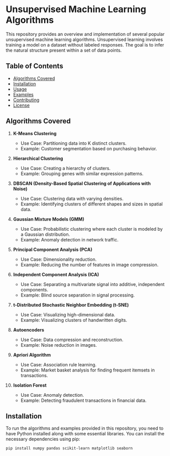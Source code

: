 # Unsupervised Machine Learning Algorithms

This repository provides an overview and implementation of several popular unsupervised machine learning algorithms. Unsupervised learning involves training a model on a dataset without labeled responses. The goal is to infer the natural structure present within a set of data points.

## Table of Contents

- [Algorithms Covered](#algorithms-covered)
- [Installation](#installation)
- [Usage](#usage)
- [Examples](#examples)
- [Contributing](#contributing)
- [License](#license)

## Algorithms Covered

1. **K-Means Clustering**
   - Use Case: Partitioning data into K distinct clusters.
   - Example: Customer segmentation based on purchasing behavior.

2. **Hierarchical Clustering**
   - Use Case: Creating a hierarchy of clusters.
   - Example: Grouping genes with similar expression patterns.

3. **DBSCAN (Density-Based Spatial Clustering of Applications with Noise)**
   - Use Case: Clustering data with varying densities.
   - Example: Identifying clusters of different shapes and sizes in spatial data.

4. **Gaussian Mixture Models (GMM)**
   - Use Case: Probabilistic clustering where each cluster is modeled by a Gaussian distribution.
   - Example: Anomaly detection in network traffic.

5. **Principal Component Analysis (PCA)**
   - Use Case: Dimensionality reduction.
   - Example: Reducing the number of features in image compression.

6. **Independent Component Analysis (ICA)**
   - Use Case: Separating a multivariate signal into additive, independent components.
   - Example: Blind source separation in signal processing.

7. **t-Distributed Stochastic Neighbor Embedding (t-SNE)**
   - Use Case: Visualizing high-dimensional data.
   - Example: Visualizing clusters of handwritten digits.

8. **Autoencoders**
   - Use Case: Data compression and reconstruction.
   - Example: Noise reduction in images.

9. **Apriori Algorithm**
   - Use Case: Association rule learning.
   - Example: Market basket analysis for finding frequent itemsets in transactions.

10. **Isolation Forest**
    - Use Case: Anomaly detection.
    - Example: Detecting fraudulent transactions in financial data.

## Installation

To run the algorithms and examples provided in this repository, you need to have Python installed along with some essential libraries. You can install the necessary dependencies using pip:

```bash
pip install numpy pandas scikit-learn matplotlib seaborn
